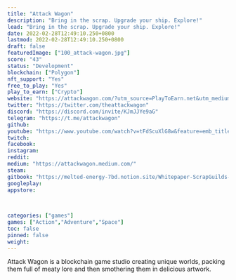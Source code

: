 ```yaml
---
title: "Attack Wagon"
description: "Bring in the scrap. Upgrade your ship. Explore!"
lead: "Bring in the scrap. Upgrade your ship. Explore!"
date: 2022-02-28T12:49:10.250+0800
lastmod: 2022-02-28T12:49:10.250+0800
draft: false
featuredImage: ["100_attack-wagon.jpg"]
score: "43"
status: "Development"
blockchain: ["Polygon"]
nft_support: "Yes"
free_to_play: "Yes"
play_to_earn: ["Crypto"]
website: "https://attackwagon.com/?utm_source=PlayToEarn.net&utm_medium=organic&utm_campaign=gamepage"
twitter: "https://twitter.com/theattackwagon"
discord: "https://discord.com/invite/KJmJJYe9aG"
telegram: "https://t.me/attackwagon"
github: 
youtube: "https://www.youtube.com/watch?v=tFdScuXlG8w&feature=emb_title"
twitch: 
facebook: 
instagram: 
reddit: 
medium: "https://attackwagon.medium.com/"
steam: 
gitbook: "https://melted-energy-7bd.notion.site/Whitepaper-ScrapGuilds-bf958b68a7554c29b64f5e376be4c2c4"
googleplay: 
appstore: 

  
    
categories: ["games"]
games: ["Action","Adventure","Space"]
toc: false
pinned: false
weight: 
---
```

Attack Wagon is a blockchain game studio creating unique worlds, packing them full of meaty lore and then smothering them in delicious artwork.